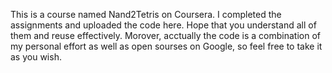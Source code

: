 This is a course named Nand2Tetris on Coursera. I completed the assignments and uploaded the code here. Hope that you understand all of them and reuse effectively. Morover, acctually the code is a combination of my personal effort as well as open sourses on Google, so feel free to take it as you wish.
